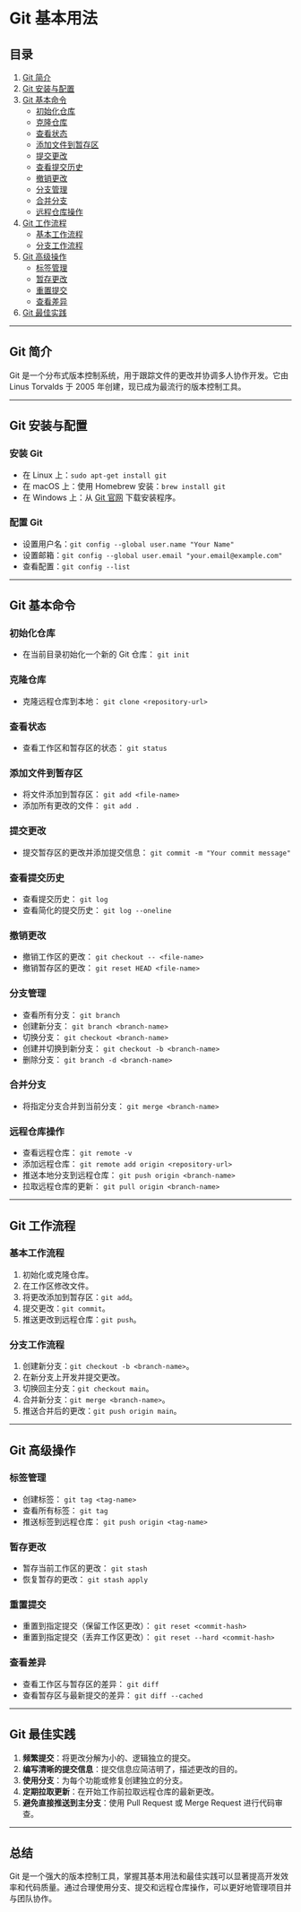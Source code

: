 # Git 基本用法

## 目录
1. [Git 简介](#git-简介)
2. [Git 安装与配置](#git-安装与配置)
3. [Git 基本命令](#git-基本命令)
   - [初始化仓库](#初始化仓库)
   - [克隆仓库](#克隆仓库)
   - [查看状态](#查看状态)
   - [添加文件到暂存区](#添加文件到暂存区)
   - [提交更改](#提交更改)
   - [查看提交历史](#查看提交历史)
   - [撤销更改](#撤销更改)
   - [分支管理](#分支管理)
   - [合并分支](#合并分支)
   - [远程仓库操作](#远程仓库操作)
4. [Git 工作流程](#git-工作流程)
   - [基本工作流程](#基本工作流程)
   - [分支工作流程](#分支工作流程)
5. [Git 高级操作](#git-高级操作)
   - [标签管理](#标签管理)
   - [暂存更改](#暂存更改)
   - [重置提交](#重置提交)
   - [查看差异](#查看差异)
6. [Git 最佳实践](#git-最佳实践)

---

## Git 简介
Git 是一个分布式版本控制系统，用于跟踪文件的更改并协调多人协作开发。它由 Linus Torvalds 于 2005 年创建，现已成为最流行的版本控制工具。

---

## Git 安装与配置
### 安装 Git
- 在 Linux 上：`sudo apt-get install git`
- 在 macOS 上：使用 Homebrew 安装：`brew install git`
- 在 Windows 上：从 [Git 官网](https://git-scm.com/) 下载安装程序。

### 配置 Git
- 设置用户名：`git config --global user.name "Your Name"`
- 设置邮箱：`git config --global user.email "your.email@example.com"`
- 查看配置：`git config --list`

---

## Git 基本命令

### 初始化仓库
- 在当前目录初始化一个新的 Git 仓库：
  `git init`

### 克隆仓库
- 克隆远程仓库到本地：
  `git clone <repository-url>`

### 查看状态
- 查看工作区和暂存区的状态：
  `git status`

### 添加文件到暂存区
- 将文件添加到暂存区：
  `git add <file-name>`
- 添加所有更改的文件：
  `git add .`

### 提交更改
- 提交暂存区的更改并添加提交信息：
  `git commit -m "Your commit message"`

### 查看提交历史
- 查看提交历史：
  `git log`
- 查看简化的提交历史：
  `git log --oneline`

### 撤销更改
- 撤销工作区的更改：
  `git checkout -- <file-name>`
- 撤销暂存区的更改：
  `git reset HEAD <file-name>`

### 分支管理
- 查看所有分支：
  `git branch`
- 创建新分支：
  `git branch <branch-name>`
- 切换分支：
  `git checkout <branch-name>`
- 创建并切换到新分支：
  `git checkout -b <branch-name>`
- 删除分支：
  `git branch -d <branch-name>`

### 合并分支
- 将指定分支合并到当前分支：
  `git merge <branch-name>`

### 远程仓库操作
- 查看远程仓库：
  `git remote -v`
- 添加远程仓库：
  `git remote add origin <repository-url>`
- 推送本地分支到远程仓库：
  `git push origin <branch-name>`
- 拉取远程仓库的更新：
  `git pull origin <branch-name>`

---

## Git 工作流程

### 基本工作流程
1. 初始化或克隆仓库。
2. 在工作区修改文件。
3. 将更改添加到暂存区：`git add`。
4. 提交更改：`git commit`。
5. 推送更改到远程仓库：`git push`。

### 分支工作流程
1. 创建新分支：`git checkout -b <branch-name>`。
2. 在新分支上开发并提交更改。
3. 切换回主分支：`git checkout main`。
4. 合并新分支：`git merge <branch-name>`。
5. 推送合并后的更改：`git push origin main`。

---

## Git 高级操作

### 标签管理
- 创建标签：
  `git tag <tag-name>`
- 查看所有标签：
  `git tag`
- 推送标签到远程仓库：
  `git push origin <tag-name>`

### 暂存更改
- 暂存当前工作区的更改：
  `git stash`
- 恢复暂存的更改：
  `git stash apply`

### 重置提交
- 重置到指定提交（保留工作区更改）：
  `git reset <commit-hash>`
- 重置到指定提交（丢弃工作区更改）：
  `git reset --hard <commit-hash>`

### 查看差异
- 查看工作区与暂存区的差异：
  `git diff`
- 查看暂存区与最新提交的差异：
  `git diff --cached`

---

## Git 最佳实践
1. **频繁提交**：将更改分解为小的、逻辑独立的提交。
2. **编写清晰的提交信息**：提交信息应简洁明了，描述更改的目的。
3. **使用分支**：为每个功能或修复创建独立的分支。
4. **定期拉取更新**：在开始工作前拉取远程仓库的最新更改。
5. **避免直接推送到主分支**：使用 Pull Request 或 Merge Request 进行代码审查。

---

## 总结
Git 是一个强大的版本控制工具，掌握其基本用法和最佳实践可以显著提高开发效率和代码质量。通过合理使用分支、提交和远程仓库操作，可以更好地管理项目并与团队协作。
